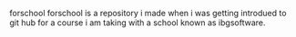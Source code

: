  forschool
 forschool is a repository i made when i was getting introdued to git hub for a course i am taking with a school known as ibgsoftware.
